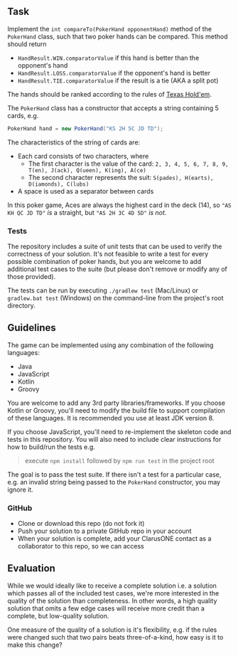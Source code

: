 ## Task
Implement the `int compareTo(PokerHand opponentHand)` method of the `PokerHand` class, such that two poker hands
can be compared. This method should return

- `HandResult.WIN.comparatorValue` if this hand is better than the opponent's hand 
- `HandResult.LOSS.comparatorValue` if the opponent's hand is better 
- `HandResult.TIE.comparatorValue` if the result is a tie (AKA a split pot) 

The hands should be ranked according to the rules of [Texas Hold'em](https://en.wikipedia.org/wiki/Texas_hold_%27em).

The `PokerHand` class has a constructor that accepts a string containing 5 cards, e.g.

```java
PokerHand hand = new PokerHand("KS 2H 5C JD TD");
```

The characteristics of the string of cards are:

- Each card consists of two characters, where
  - The first character is the value of the card: `2, 3, 4, 5, 6, 7, 8, 9, T(en), J(ack), Q(ueen), K(ing), A(ce)`
  - The second character represents the suit: `S(pades), H(earts), D(iamonds), C(lubs)`
- A space is used as a separator between cards

In this poker game, Aces are always the highest card in the deck (14), so `"AS KH QC JD TD"` _is_ a straight, but 
`"AS 2H 3C 4D 5D"` _is not_.

### Tests
The repository includes a suite of unit tests that can be used to verify the correctness of your solution. It's 
not feasible to write a test for every possible combination of poker hands, but you are welcome to add additional test
cases to the suite (but please don't remove or modify any of those provided). 

The tests can be run by executing `./gradlew test` (Mac/Linux) or `gradlew.bat test` (Windows) on the command-line 
from the project's root directory.

## Guidelines
The game can be implemented using any combination of the following languages: 
- Java 
- JavaScript
- Kotlin
- Groovy 

You are welcome to add any 3rd party libraries/frameworks. If you choose Kotlin or Groovy, you'll need to modify the 
build file to support compilation of these languages. It is recommended you use at least JDK version 8.

If you choose JavaScript, you'll need to re-implement the skeleton code and tests in this repository. You will 
also need to include clear instructions for how to build/run the tests e.g. 
> execute `npm install` followed by `npm run test` in the project root

The goal is to pass the test suite. If there isn't a test for a particular case, e.g. an invalid string being passed to the `PokerHand` constructor, you may ignore it.

### GitHub
- Clone or download this repo (do not fork it)
- Push your solution to a private GitHub repo in your account
- When your solution is complete, add your ClarusONE contact as a collaborator to this repo, so we can access 

## Evaluation
While we would ideally like to receive a complete solution i.e. a solution which passes all of the included test cases, 
we're more interested in the quality of the solution than completeness. In other words, a high quality solution that 
omits a few edge cases will receive more credit than a complete, but low-quality solution.

One measure of the quality of a solution is it's flexibility, e.g. if the rules were changed such that two pairs beats three-of-a-kind, how easy is it to make this change?
